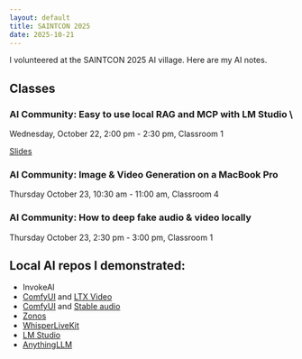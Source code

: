 ```yaml
---
layout: default
title: SAINTCON 2025
date: 2025-10-21
---
```


I volunteered at the SAINTCON 2025 AI village. Here are my AI notes.

## Classes

### AI Community: Easy to use local RAG and MCP with LM Studio \

Wednesday, October 22, 2:00 pm - 2:30 pm, Classroom 1

[Slides](/blog/20251021_saintcon2025/AI-LLM_RAG_MCP.pdf)

### AI Community: Image & Video Generation on a MacBook Pro

Thursday October 23, 10:30 am - 11:00 am, Classroom 4

### AI Community: How to deep fake audio & video locally

Thursday October 23, 2:30 pm - 3:00 pm, Classroom 1

## Local AI repos I demonstrated:

- InvokeAI
- [ComfyUI](https://www.comfy.org/) and [LTX Video](https://github.com/Lightricks/LTX-Video)
- [ComfyUI](https://www.comfy.org/) and [Stable audio](https://stableaudio.com/generate)
- [Zonos](https://github.com/Zyphra/Zonos)
- [WhisperLiveKit](https://github.com/QuentinFuxa/WhisperLiveKit)
- [LM Studio](https://lmstudio.ai/)
- [AnythingLLM](https://anythingllm.com/)
